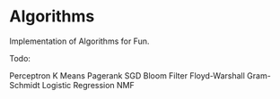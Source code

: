 # Algorithms
Implementation of Algorithms for Fun. 

Todo: 

Perceptron
K Means
Pagerank
SGD
Bloom Filter
Floyd-Warshall
Gram-Schmidt
Logistic Regression
NMF
